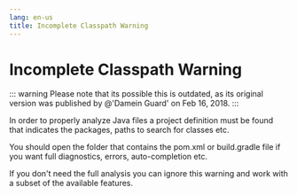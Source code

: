 ```yaml
---
lang: en-us
title: Incomplete Classpath Warning 
---
```


# Incomplete Classpath Warning 

::: warning
Please note that its possible this is outdated, as its original version was published by @'Damein Guard' on Feb 16, 2018.
:::

In order to properly analyze Java files a project definition must be found that indicates the packages, paths to search for classes etc.

You should open the folder that contains the pom.xml or build.gradle file if you want full diagnostics, errors, auto-completion etc.

If you don't need the full analysis you can ignore this warning and work with a subset of the available features.
